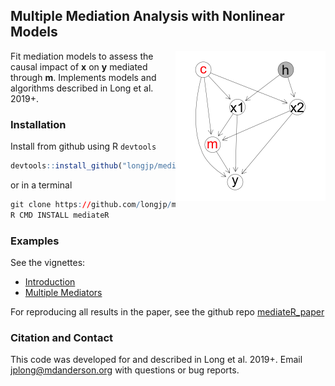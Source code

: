 ## Multiple Mediation Analysis with Nonlinear Models

<img src="man/figs/dag_complex2.png" align="right" width="240" />


Fit mediation models to assess the causal impact of **x** on **y** mediated through **m**. Implements models and algorithms described in Long et al. 2019+.

### Installation

Install from github using R `devtools`

``` r
devtools::install_github("longjp/mediateR")
```

or in a terminal

``` r
git clone https://github.com/longjp/mediateR.git
R CMD INSTALL mediateR
```

### Examples

See the vignettes:

* [Introduction](https://longjp.github.io/mediateR/intro.html)
* [Multiple Mediators](https://longjp.github.io/mediateR/multiple_mediators.html)

For reproducing all results in the paper, see the github repo [mediateR_paper](https://github.com/longjp/mediateR_paper)

### Citation and Contact

This code was developed for and described in Long et al. 2019+. Email jplong@mdanderson.org with questions or bug reports.
